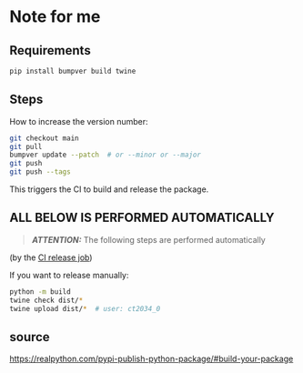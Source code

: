 # Note for me

## Requirements

```bash
pip install bumpver build twine
```

## Steps

How to increase the version number:

```bash
git checkout main
git pull
bumpver update --patch  # or --minor or --major
git push
git push --tags
```

This triggers the CI to build and release the package.

## ALL BELOW IS PERFORMED AUTOMATICALLY

> **_ATTENTION:_**
The following steps are performed automatically

(by the [CI release job](.github/workflows/release.yml))

If you want to release manually:

```bash
python -m build
twine check dist/*
twine upload dist/*  # user: ct2034_0
```

## source

<https://realpython.com/pypi-publish-python-package/#build-your-package>
